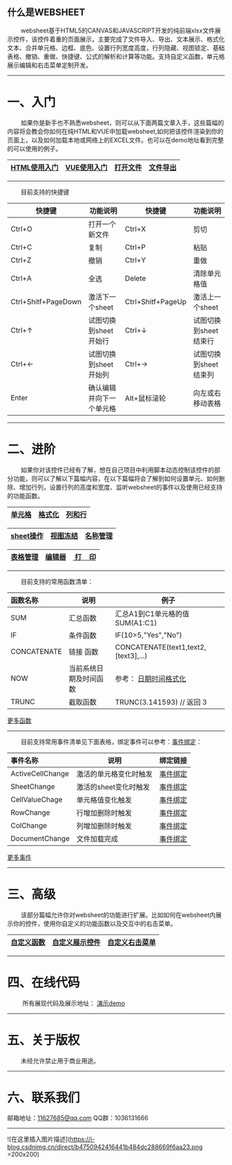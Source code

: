 ## 什么是WEBSHEET
&nbsp;&nbsp;&nbsp;&nbsp;&nbsp;&nbsp;&nbsp;&nbsp;websheet基于HTML5的CANVAS和JAVASCRIPT开发的纯前端xlsx文件展示控件，该控件着重的页面展示，主要完成了文件导入、导出、文本展示、格式化文本、合并单元格、边框、底色、设置行列宽度高度，行列隐藏、视图锁定、基础表格、撤销、重做、快捷键、公式的解析和计算等功能。支持自定义函数，单元格展示编辑和右击菜单定制开发。

---
# 一、入门
&nbsp;&nbsp;&nbsp;&nbsp;&nbsp;&nbsp;&nbsp;&nbsp;如果你是新手也不熟悉websheet，则可以从下面两篇文章入手，这些篇幅的内容将会教会你如何在纯HTML和VUE中加载websheet,如何把该控件渲染到你的页面上，以及如何加载本地或网络上的EXCEL文件。也可以在demo地址看到完整的可以使用的例子。


<center>  
  
|  <a target="_blank" href="http://wiki.websheet.cn/zh/HTML">HTML使用入门</a> |   <a target="_blank" href="http://wiki.websheet.cn/zh/VUE%E4%BD%BF%E7%94%A8">VUE使用入门 </a> |     <a target="_blank" href="http://wiki.websheet.cn/zh/newfile">打开文件</a> |  <a target="_blank" href="http://wiki.websheet.cn/zh/文件导出">文件导出</a>  |   
| ------- | ------- | ------- | ------- | 
 
</center> 
   
</center>
  
 ---   
     
&nbsp;&nbsp;&nbsp;&nbsp;&nbsp;&nbsp;&nbsp;&nbsp;目前支持的快捷键  
     
 <center>  
  
| 快捷键 | 功能说明 |   快捷键 | 功能说明 |   
| ------- | ------- | ------- | ------- | 
 |Ctrl+O | 打开一个新文件 | Ctrl+X  | 剪切  |
 |Ctrl+C | 复制|     Ctrl+P | 粘贴 | 
 |Ctrl+Z | 撤销 |   Ctrl+Y | 重做 | 
 |Ctrl+A | 全选 |   Delete   | 清除单元格值 | 
 |Ctrl+Shitf+PageDown | 激活下一个sheet|   Ctrl+Shitf+PageUp | 激活上一个sheet| 
 |Ctrl+↑| 试图切换到sheet开始行|   Ctrl+↓ | 试图切换到sheet结束行 |  
 |Ctrl+← | 试图切换到sheet开始列 |   Ctrl+→ | 试图切换到sheet结束列 |  
 |Enter | 确认编辑并向下一个单元格 |  Alt+鼠标滚轮   | 向左或右移动表格 |   
</center>

  
---

# 二、进阶
&nbsp;&nbsp;&nbsp;&nbsp;&nbsp;&nbsp;&nbsp;&nbsp;如果你对该控件已经有了解，想在自己项目中利用脚本动态控制该控件的部分功能，则可以了解以下篇幅内容，在以下篇幅将会了解到如何设置单元、如何删除、增加行列，设置行列的高度和宽度、监听websheet的事件以及使用已经支持的功能函数。


| <a target="_blank" href="http://wiki.websheet.cn/zh/设置单元格">单元格</a>  |   <a target="_blank" href="http://wiki.websheet.cn/zh/格式化单元格内容">格式化</a> | <a target="_blank" href="http://wiki.websheet.cn/zh/行列设置及操作">列和行</a> |  
| ------- | ------- | ------- | 

|  <a target="_blank" href="http://wiki.websheet.cn/zh/sheet操作">sheet操作</a> |    <a target="_blank" href="http://wiki.websheet.cn/zh/设置视图锁定">视图冻结</a>|     <a target="_blank" href="http://wiki.websheet.cn/zh/名称别名">名称管理</a> |  
| ------- | ------- | ------- | 

| <a target="_blank" href="http://wiki.websheet.cn/zh/table表格">表格管理</a>  |  <a target="_blank" href="http://wiki.websheet.cn/zh/单元格编辑器">编辑器</a> |      <a target="_blank" href="http://wiki.websheet.cn/zh/打印">&nbsp;打&nbsp;&nbsp;&nbsp;&nbsp;印</a>|  
| ------- | ------- | ------- | 
 
 
---
&nbsp;&nbsp;&nbsp;&nbsp;&nbsp;&nbsp;&nbsp;&nbsp;目前支持的常用函数清单：

 <center>  
  
| 函数名称 | 说明 |  例子| 
| :------- | ------- |   ------- |
 |SUM | 汇总函数 | 汇总A1到C1单元格的值 SUM(A1:C1) |
 |IF | 条件函数  |  IF(10>5,"Yes","No")  | 
 |CONCATENATE| 链接 函数|    CONCATENATE(text1,text2,[text3],...)  |
 |NOW| 当前系统日期及时间函数 |  参考：  <a target="_blank" href="http://wiki.websheet.cn/zh/格式化单元格内容#DataNow">日期时间格式化</a> |
 |TRUNC| 截取函数 |    TRUNC(3.141593) // 返回 3 |
</center>


<right>
   <div class="link-container-right">
    <a target="_blank" href="http://wiki.websheet.cn/zh/函数清单">更多函数</a>
  </div>
</right>

---

&nbsp;&nbsp;&nbsp;&nbsp;&nbsp;&nbsp;&nbsp;&nbsp;目前支持常用事件清单见下面表格，绑定事件可以参考：<a target="_blank" href="http://wiki.websheet.cn/zh/表格事件">事件绑定</a>：


 <center>  
  
| 事件名称 | 说明 |  绑定链接| 
| :------- | ------- |   ------- |
 | ActiveCellChange| 激活的单元格变化时触发 |  <a target="_blank" href="http://wiki.websheet.cn/zh/表格事件#ActiveCellChange">事件绑定</a> |
 | SheetChange| 激活的sheet变化时触发 |   <a target="_blank" href="http://wiki.websheet.cn/zh/表格事件#SheetChange">事件绑定</a> |
 | CellValueChage|单元格值变化触发 | <a target="_blank" href="http://wiki.websheet.cn/zh/表格事件#CellValueChage">事件绑定</a>   | 
 | RowChange| 行增加删除时触发 |   <a target="_blank" href="http://wiki.websheet.cn/zh/表格事件#RowChange">事件绑定</a>  |
 | ColChange| 列增加删除时触发 |   <a target="_blank" href="http://wiki.websheet.cn/zh/表格事件#ColChange">事件绑定</a>  |
 | DocumentChange| 文件加载完成 |   <a target="_blank" href="http://wiki.websheet.cn/zh/表格事件#DocumentChange">事件绑定</a>  |  
 

</center>

<right>
   <div class="link-container-right">
    <a target="_blank" href="http://wiki.websheet.cn/zh/表格事件">更多事件</a>
  </div>
</right>

---

# 三、高级
&nbsp;&nbsp;&nbsp;&nbsp;&nbsp;&nbsp;&nbsp;&nbsp;该部分篇幅允许你对websheet的功能进行扩展。比如如何在websheet内展示你的控件，使用你自定义的功能函数以及交互中的右击菜单。

|  <a target="_blank" href="http://wiki.websheet.cn/zh/%E8%87%AA%E5%AE%9A%E4%B9%89%E5%87%BD%E6%95%B0">自定义函数</a> |      <a target="_blank" href="http://wiki.websheet.cn/zh/%E8%87%AA%E5%AE%9A%E4%B9%89%E5%B1%95%E7%A4%BA%E6%8E%A7%E4%BB%B6">自定义展示控件</a> |       <a target="_blank" href="http://wiki.websheet.cn/zh/自定义右击菜单">自定义右击菜单</a> |     
| ------- | ------- | ------- |  

 
 ---
# 四、在线代码

&nbsp;&nbsp;&nbsp;&nbsp;&nbsp;&nbsp;&nbsp;&nbsp; 所有展现代码及展示地址： <a target="_blank" href="http://www.websheet.cn/xlsx/">演示demo</a>

---
# 五、关于版权
&nbsp;&nbsp;&nbsp;&nbsp;&nbsp;&nbsp;&nbsp;&nbsp;未经允许禁止用于商业用途。
  
---
  
# 六、联系我们
  
  邮箱地址：11627685@qq.com
  QQ群：1036131666
  
---
  
 
![在这里插入图片描述](https://i-blog.csdnimg.cn/direct/b4750942416441b484dc288669f6aa23.png =200x200)


